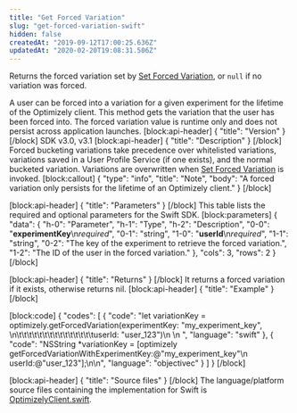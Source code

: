 ```yaml
---
title: "Get Forced Variation"
slug: "get-forced-variation-swift"
hidden: false
createdAt: "2019-09-12T17:00:25.636Z"
updatedAt: "2020-02-20T19:08:31.506Z"
---
```

Returns the forced variation set by [Set Forced Variation](doc:set-forced-variation-swift), or `null` if no variation was forced.

A user can be forced into a variation for a given experiment for the lifetime of the Optimizely client. This method gets the variation that the user has been forced into. The forced variation value is runtime only and does not persist across application launches.
[block:api-header]
{
  "title": "Version"
}
[/block]
SDK v3.0, v3.1
[block:api-header]
{
  "title": "Description"
}
[/block]
Forced bucketing variations take precedence over whitelisted variations, variations saved in a User Profile Service (if one exists), and the normal bucketed variation. Variations are overwritten when [Set Forced Variation](doc:set-forced-variation-swift) is invoked.
[block:callout]
{
  "type": "info",
  "title": "Note",
  "body": "A forced variation only persists for the lifetime of an Optimizely client."
}
[/block]

[block:api-header]
{
  "title": "Parameters"
}
[/block]
This table lists the required and optional parameters for the Swift SDK.
[block:parameters]
{
  "data": {
    "h-0": "Parameter",
    "h-1": "Type",
    "h-2": "Description",
    "0-0": "**experimentKey**\n*required*",
    "0-1": "string",
    "1-0": "**userId**\n*required*",
    "1-1": "string",
    "0-2": "The key of the experiment to retrieve the forced variation.",
    "1-2": "The ID of the user in the forced variation."
  },
  "cols": 3,
  "rows": 2
}
[/block]

[block:api-header]
{
  "title": "Returns"
}
[/block]
It returns a forced variation if it exists, otherwise returns nil.
[block:api-header]
{
  "title": "Example"
}
[/block]

[block:code]
{
  "codes": [
    {
      "code": "let variationKey = optimizely.getForcedVariation(experimentKey: \"my_experiment_key\", \n\t\t\t\t\t\t\t\t\t\t\t\t\t\t\tuserId: \"user_123\")\n                              \n                              ",
      "language": "swift"
    },
    {
      "code": "NSString *variationKey = [optimizely getForcedVariationWithExperimentKey:@\"my_experiment_key\"\n                          userId:@\"user_123\"];\n\n",
      "language": "objectivec"
    }
  ]
}
[/block]

[block:api-header]
{
  "title": "Source files"
}
[/block]
The language/platform source files containing the implementation for Swift is [OptimizelyClient.swift](https://github.com/optimizely/swift-sdk/blob/master/OptimizelySDK/Optimizely/OptimizelyClient.swift).